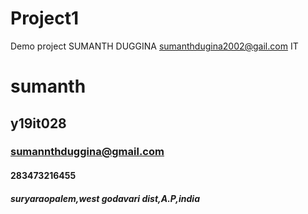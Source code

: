 # Project1
Demo project
SUMANTH DUGGINA
sumanthdugina2002@gail.com
IT


# sumanth
## y19it028
### sumannthduggina@gmail.com
#### 283473216455
##### suryaraopalem,west godavari dist,A.P,india

